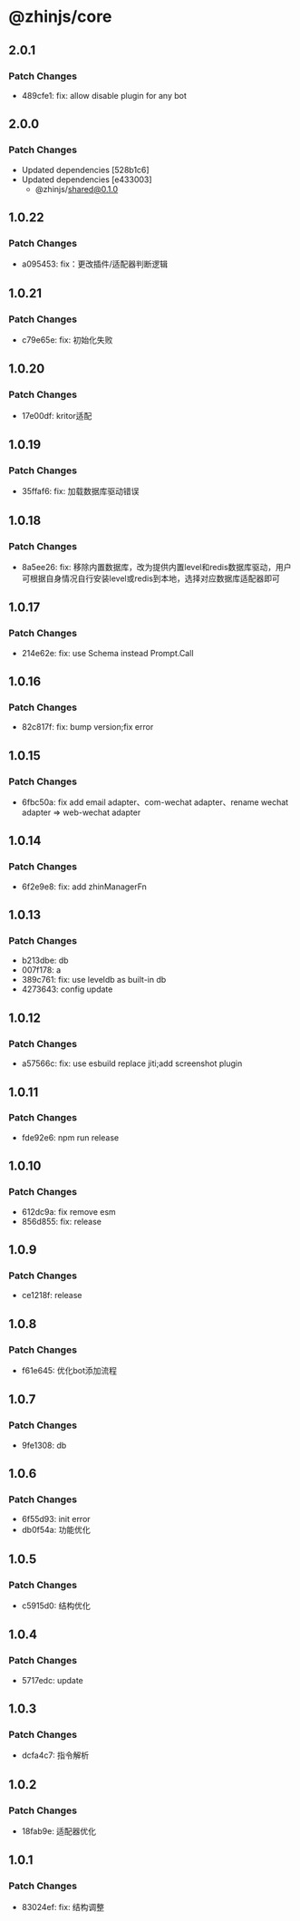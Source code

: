 # @zhinjs/core

## 2.0.1

### Patch Changes

- 489cfe1: fix: allow disable plugin for any bot

## 2.0.0

### Patch Changes

- Updated dependencies [528b1c6]
- Updated dependencies [e433003]
  - @zhinjs/shared@0.1.0

## 1.0.22

### Patch Changes

- a095453: fix：更改插件/适配器判断逻辑

## 1.0.21

### Patch Changes

- c79e65e: fix: 初始化失败

## 1.0.20

### Patch Changes

- 17e00df: kritor适配

## 1.0.19

### Patch Changes

- 35ffaf6: fix: 加载数据库驱动错误

## 1.0.18

### Patch Changes

- 8a5ee26: fix: 移除内置数据库，改为提供内置level和redis数据库驱动，用户可根据自身情况自行安装level或redis到本地，选择对应数据库适配器即可

## 1.0.17

### Patch Changes

- 214e62e: fix: use Schema instead Prompt.Call

## 1.0.16

### Patch Changes

- 82c817f: fix: bump version;fix error

## 1.0.15

### Patch Changes

- 6fbc50a: fix add email adapter、com-wechat adapter、rename wechat adapter => web-wechat adapter

## 1.0.14

### Patch Changes

- 6f2e9e8: fix: add zhinManagerFn

## 1.0.13

### Patch Changes

- b213dbe: db
- 007f178: a
- 389c761: fix: use leveldb as built-in db
- 4273643: config update

## 1.0.12

### Patch Changes

- a57566c: fix: use esbuild replace jiti;add screenshot plugin

## 1.0.11

### Patch Changes

- fde92e6: npm run release

## 1.0.10

### Patch Changes

- 612dc9a: fix remove esm
- 856d855: fix: release

## 1.0.9

### Patch Changes

- ce1218f: release

## 1.0.8

### Patch Changes

- f61e645: 优化bot添加流程

## 1.0.7

### Patch Changes

- 9fe1308: db

## 1.0.6

### Patch Changes

- 6f55d93: init error
- db0f54a: 功能优化

## 1.0.5

### Patch Changes

- c5915d0: 结构优化

## 1.0.4

### Patch Changes

- 5717edc: update

## 1.0.3

### Patch Changes

- dcfa4c7: 指令解析

## 1.0.2

### Patch Changes

- 18fab9e: 适配器优化

## 1.0.1

### Patch Changes

- 83024ef: fix: 结构调整
